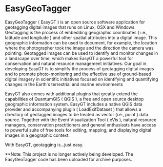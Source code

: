 # EasyGeoTagger
EasyGeoTagger ( EasyGT ) is an open source software application for geotagging digital images that runs on Linux, OSX and Windows. Geotagging is the process of embedding geographic coordinates ( i.e., latitude and longitude ) and other spatial attributes into a digital image. This geographic information can be used to document, for example, the location where the photographer took the image and the direction the camera was pointing. Geotagged images can be used to identify and monitor changes in a landscape over time, which makes EasyGT a powerful tool for conservation and natural resource management initiatives. Our goal in developing EasyGT is to simplify the process of geotagging digital images and to promote photo-monitoring and the effective use of ground-based digital imagery in scientific initiatives focused on identifying and quantifying changes in the Earth's terrestrial and marine environments

EasyGT also comes with additional plugins that greatly extend the capabilities of QuantumGIS ( QGIS ), a free and open source desktop geographic information system. EasyGT includes a native QGIS data provider and accompanying plugin ( LoadExifDataset ) that allows a directory of geotagged images to be treated as vector (i.e., point ) data source. Together with the Event Visualization Tool ( eVis ), natural resource managers, conservation practitioners and general enthusiasts have access to powerful suite of free tools for editing, mapping, and displaying digital images in a geographic context.

With EasyGT, geotagging is...just easy.

**Note: This project is no longer actively being developed. The EasyGeoTagger code has been uploaded for archive purposes.
